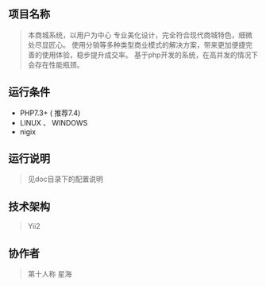 ## 项目名称
> 本商城系统，以用户为中心
>专业美化设计，完全符合现代商城特色，细微处尽显匠心。
>使用分销等多种类型商业模式的解决方案，带来更加便捷完善的使用体验，稳步提升成交率。
>基于php开发的系统，在高并发的情况下会存在性能瓶颈。


## 运行条件
>  
* PHP7.3+ ( 推荐7.4)
* LINUX 、 WINDOWS
* nigix 



## 运行说明
> 见doc目录下的配置说明
  

## 技术架构
> Yii2 


## 协作者
> 第十人称 
> 星海
